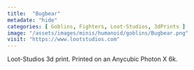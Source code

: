 ```yaml
---
title:  "Bugbear"
metadate: "hide"
categories: [ Goblins, Fighters, Loot-Studios, 3dPrints ]
image: "/assets/images/minis/humanoid/goblins/Bugbear.png"
visit: "https://www.lootstudios.com"
---
```

Loot-Studios 3d print. Printed on an Anycubic Photon X 6k.

